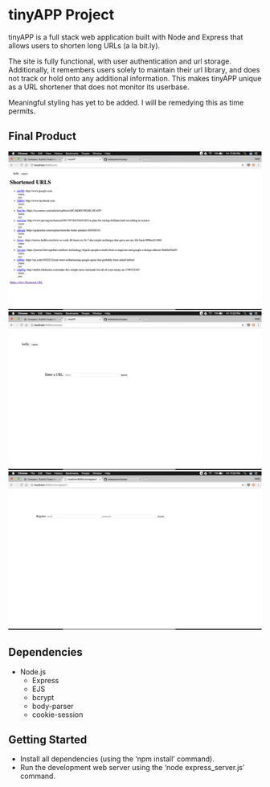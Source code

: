 
# tinyAPP Project

  tinyAPP is a full stack web application built with Node and Express that allows users to shorten long URLs (a la bit.ly).

  The site is fully functional, with user authentication and url storage. Additionally, it remembers users solely to maintain their url library, and does not track or hold onto any additional information. This makes tinyAPP unique as a URL shortener that does not monitor its userbase.

  Meaningful styling has yet to be added. I will be remedying this as time permits. 

## Final Product

!["Main URL library page"](https://github.com/kellybarber/tinyApp/blob/master/docs/URL%20Library%20Page.png?raw=true)
!["URL creation page"](https://github.com/kellybarber/tinyApp/blob/master/docs/URL%20Submission%20Page.png?raw=true)
!["User registration page"](https://github.com/kellybarber/tinyApp/blob/master/docs/Registration%20Page.png?raw=true)

## Dependencies
  - Node.js
	- Express
	- EJS
	- bcrypt
	- body-parser
	- cookie-session

## Getting Started
  - Install all dependencies (using the ‘npm install’ command).
  - Run the development web server using the ‘node express_server.js’ command.
